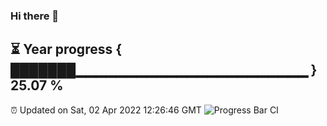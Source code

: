 ### Hi there 👋
⏳ Year progress { ███████▁▁▁▁▁▁▁▁▁▁▁▁▁▁▁▁▁▁▁▁▁▁▁ } 25.07 %
---
⏰ Updated on Sat, 02 Apr 2022 12:26:46 GMT
![Progress Bar CI](https://github.com/liununu/liununu/workflows/Progress%20Bar%20CI/badge.svg)
